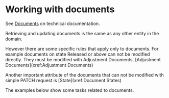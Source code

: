 # Working with documents

See [Documents](xref:Documents) on technical documentation.

Retrieving and updating documents is the same as any other entity in the domain.

However there are some specific rules that apply only to documents. For example documents on state Released or above can not be modified directly. They must be modified with Adjustment Documents. [Adjustment Documents](xref:Adjustment Documents)

Another important attribute of the documents that can not be modified with simple PATCH request is [State](xref:Document States)

The examples below show some tasks related to documents.

